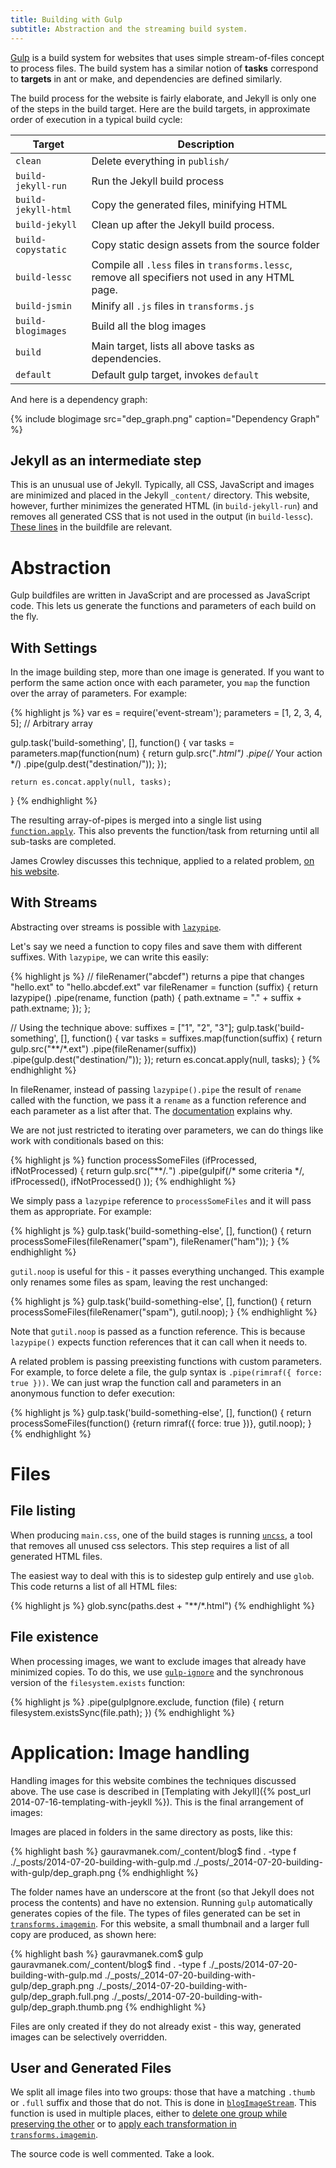 ```yaml
---
title: Building with Gulp
subtitle: Abstraction and the streaming build system.
---
```


[Gulp](http://gulpjs.com/) is a build system for websites that uses simple stream-of-files concept to process files. The build system has a similar notion of __tasks__ correspond to __targets__ in ant or make, and dependencies are defined similarly.

The build process for the website is fairly elaborate, and Jekyll is only one of the steps in the build target. Here are the build targets, in approximate order of execution in a typical build cycle:

__Target__         | __Description__
------------------ | ---------------
`clean`            | Delete everything in `publish/`
`build-jekyll-run` | Run the Jekyll build process
`build-jekyll-html`| Copy the generated files, minifying HTML
`build-jekyll`     | Clean up after the Jekyll build process.
`build-copystatic` | Copy static design assets from the source folder
`build-lessc`      | Compile all `.less` files in `transforms.lessc`, remove all specifiers not used in any HTML page.
`build-jsmin`      | Minify all `.js` files in `transforms.js`
`build-blogimages` | Build all the blog images
`build`            | Main target, lists all above tasks as dependencies.
`default`          | Default gulp target, invokes `default`


And here is a dependency graph:

{% include blogimage src="dep_graph.png" caption="Dependency Graph" %}

## Jekyll as an intermediate step

This is an unusual use of Jekyll. Typically, all CSS, JavaScript and images are minimized and placed in the Jekyll `_content/` directory. This website, however, further minimizes the generated HTML (in `build-jekyll-run`) and removes all generated CSS that is not used in the output (in `build-lessc`). [These lines](https://github.com/gauravmm/gauravmanek.com/blob/5303c881ea3365f1e11fb6b9a29181bfb49870c3/gulpfile.js#L71-L89) in the buildfile are relevant.

# Abstraction

Gulp buildfiles are written in JavaScript and are processed as JavaScript code. This lets us generate the functions and parameters of each build on the fly.

## With Settings

In the image building step, more than one image is generated. If you want to perform the same action once with each parameter, you `map` the function over the array of parameters. For example:

{% highlight js %}
var es = require('event-stream');
parameters = [1, 2, 3, 4, 5]; // Arbitrary array

gulp.task('build-something', [], function() {
	var tasks = parameters.map(function(num) {
		return gulp.src("*.html")
			.pipe(/* Your action */)
			.pipe(gulp.dest("destination/"));
	});

	return es.concat.apply(null, tasks);
}
{% endhighlight %}

The resulting array-of-pipes is merged into a single list using [`function.apply`](https://developer.mozilla.org/en-US/docs/Web/JavaScript/Reference/Global_Objects/Function/apply). This also prevents the function/task from returning until all sub-tasks are completed.

James Crowley discusses this technique, applied to a related problem, [on his website](http://www.jamescrowley.co.uk/2014/02/17/using-gulp-packaging-files-by-folder/).

## With Streams

Abstracting over streams is possible with [`lazypipe`](https://www.npmjs.org/package/lazypipe).

Let's say we need a function to copy files and save them with different suffixes. With `lazypipe`, we can write this easily:

{% highlight js %}
// fileRenamer("abcdef") returns a pipe that changes "hello.ext" to "hello.abcdef.ext"
var fileRenamer = function (suffix) {
	return lazypipe()
		.pipe(rename, function (path) {
				path.extname = "." + suffix + path.extname;
			});
};

// Using the technique above:
suffixes = ["1", "2", "3"];
gulp.task('build-something', [], function() {
	var tasks = suffixes.map(function(suffix) {
		return gulp.src("**/*.ext")
			.pipe(fileRenamer(suffix))
			.pipe(gulp.dest("destination/"));
	});
	return es.concat.apply(null, tasks);
}
{% endhighlight %}

In fileRenamer, instead of passing `lazypipe().pipe` the result of `rename` called with the function, we pass it a `rename` as a function reference and each parameter as a list after that. The [documentation](https://www.npmjs.org/package/lazypipe) explains why.

We are not just restricted to iterating over parameters, we can do things like work with conditionals based on this:

{% highlight js %}
function processSomeFiles (ifProcessed, ifNotProcessed) {
	return gulp.src("**/*.*")
		.pipe(gulpif(/* some criteria */,
				ifProcessed(),
				ifNotProcessed()
			));
{% endhighlight %}

We simply pass a `lazypipe` reference to `processSomeFiles` and it will pass them as appropriate. For example:

{% highlight js %}
gulp.task('build-something-else', [], function() {
	return processSomeFiles(fileRenamer("spam"), fileRenamer("ham"));
}
{% endhighlight %}

`gutil.noop` is useful for this - it passes everything unchanged. This example only renames some files as spam, leaving the rest unchanged:

{% highlight js %}
gulp.task('build-something-else', [], function() {
	return processSomeFiles(fileRenamer("spam"), gutil.noop);
}
{% endhighlight %}

Note that `gutil.noop` is passed as a function reference. This is because `lazypipe()` expects function references that it can call when it needs to.

A related problem is passing preexisting functions with custom parameters. For example, to force delete a file, the gulp syntax is `.pipe(rimraf({ force: true }))`. We can just wrap the function call and parameters in an anonymous function to defer execution:

{% highlight js %}
gulp.task('build-something-else', [], function() {
	return processSomeFiles(function() {return rimraf({ force: true })}, gutil.noop);
}
{% endhighlight %}

# Files

## File listing

When producing `main.css`, one of the build stages is running [`uncss`](https://github.com/giakki/uncss), a tool that removes all unused css selectors. This step requires a list of all generated HTML files.

The easiest way to deal with this is to sidestep gulp entirely and use `glob`. This code returns a list of all HTML files:

{% highlight js %}
glob.sync(paths.dest + "**/*.html")
{% endhighlight %}

## File existence

When processing images, we want to exclude images that already have minimized copies. To do this, we use [`gulp-ignore`](https://www.npmjs.org/package/gulp-ignore) and the synchronous version of the `filesystem.exists` function:

{% highlight js %}
.pipe(gulpIgnore.exclude, function (file) {
		return filesystem.existsSync(file.path);
	})
{% endhighlight %}


# Application: Image handling

Handling images for this website combines the techniques discussed above. The use case is described in [Templating with Jekyll]({% post_url 2014-07-16-templating-with-jeykll %}). This is the final arrangement of images:

Images are placed in folders in the same directory as posts, like this:

{% highlight bash %}
gauravmanek.com/_content/blog$ find . -type f
./_posts/2014-07-20-building-with-gulp.md
./_posts/_2014-07-20-building-with-gulp/dep_graph.png
{% endhighlight %}

The folder names have an underscore at the front (so that Jekyll does not process the contents) and have no extension. Running `gulp` automatically generates copies of the file. The types of files generated can be set in [`transforms.imagemin`](https://github.com/gauravmm/gauravmanek.com/blob/5303c881ea3365f1e11fb6b9a29181bfb49870c3/gulpfile.js#L47). For this website, a small thumbnail and a larger full copy are produced, as shown here:

{% highlight bash %}
gauravmanek.com$ gulp
gauravmanek.com/_content/blog$ find . -type f
./_posts/2014-07-20-building-with-gulp.md
./_posts/_2014-07-20-building-with-gulp/dep_graph.png
./_posts/_2014-07-20-building-with-gulp/dep_graph.full.png
./_posts/_2014-07-20-building-with-gulp/dep_graph.thumb.png
{% endhighlight %}

Files are only created if they do not already exist - this way, generated images can be selectively overridden.

## User and Generated Files

We split all image files into two groups: those that have a matching `.thumb` or `.full` suffix and those that do not. This is done in [`blogImageStream`](https://github.com/gauravmm/gauravmanek.com/blob/5303c881ea3365f1e11fb6b9a29181bfb49870c3/gulpfile.js#L153-L159). This function is used in multiple places, either to [delete one group while preserving the other](https://github.com/gauravmm/gauravmanek.com/blob/5303c881ea3365f1e11fb6b9a29181bfb49870c3/gulpfile.js#L198-L204) or to [apply each transformation in `transforms.imagemin`](https://github.com/gauravmm/gauravmanek.com/blob/5303c881ea3365f1e11fb6b9a29181bfb49870c3/gulpfile.js#L164-L166).

The source code is well commented. Take a look.